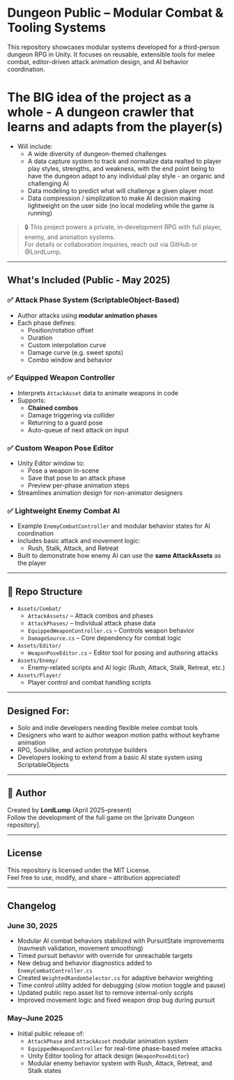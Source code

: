 # Dungeon Public – Modular Combat & Tooling Systems

This repository showcases modular systems developed for a third-person dungeon RPG in Unity. It focuses on reusable, extensible tools for melee combat, editor-driven attack animation design, and AI behavior coordination.

# The BIG idea of the project as a whole - A dungeon crawler that learns and adapts from the player(s)
- Will include:
   - A wide diversity of dungeon-themed challenges
   - A data capture system to track and normalize data realted to player play styles, strengths, and weakness, with the end point being to have the dungeon adapt to any individual play style - an organic and challenging AI
   - Data modeling to predict what will challenge a given player most 
   - Data compression / simplization to make AI decision making lightweight on the user side (no local modeling while the game is running)


> 🔒 This project powers a private, in-development RPG with full player, enemy, and animation systems.  
> For details or collaboration inquiries, reach out via GitHub or @LordLump.

---

## What's Included (Public - May 2025)

### ✅ Attack Phase System (ScriptableObject-Based)
- Author attacks using **modular animation phases**
- Each phase defines:
  - Position/rotation offset
  - Duration
  - Custom interpolation curve
  - Damage curve (e.g. sweet spots)
  - Combo window and behavior

### ✅ Equipped Weapon Controller
- Interprets `AttackAsset` data to animate weapons in code
- Supports:
  - **Chained combos**
  - Damage triggering via collider
  - Returning to a guard pose
  - Auto-queue of next attack on input

### ✅ Custom Weapon Pose Editor
- Unity Editor window to:
  - Pose a weapon in-scene
  - Save that pose to an attack phase
  - Preview per-phase animation steps
- Streamlines animation design for non-animator designers

### ✅ Lightweight Enemy Combat AI
- Example `EnemyCombatController` and modular behavior states for AI coordination
- Includes basic attack and movement logic:
  - Rush, Stalk, Attack, and Retreat
- Built to demonstrate how enemy AI can use the **same AttackAssets** as the player

---

## 📁 Repo Structure

- `Assets/Combat/`
  - `AttackAssets/` – Attack combos and phases
  - `AttackPhases/` – Individual attack phase data
  - `EquippedWeaponController.cs` – Controls weapon behavior
  - `DamageSource.cs` – Core dependency for combat logic
- `Assets/Editor/`
  - `WeaponPoseEditor.cs` – Editor tool for posing and authoring attacks
- `Assets/Enemy/`
  - Enemy-related scripts and AI logic (Rush, Attack, Stalk, Retreat, etc.)
- `Assets/Player/`
  - Player control and combat handling scripts

---

## Designed For:
- Solo and indie developers needing flexible melee combat tools
- Designers who want to author weapon motion paths without keyframe animation
- RPG, Soulslike, and action prototype builders
- Developers looking to extend from a basic AI state system using ScriptableObjects

---

## 🧙 Author

Created by **LordLump** (April 2025–present)  
Follow the development of the full game on the [private Dungeon repository].

---

## License

This repository is licensed under the MIT License.  
Feel free to use, modify, and share – attribution appreciated!

---

## Changelog

### June 30, 2025
- Modular AI combat behaviors stabilized with PursuitState improvements (navmesh validation, movement smoothing)
- Timed pursuit behavior with override for unreachable targets
- New debug and behavior diagnostics added to `EnemyCombatController.cs`
- Created `WeightedRandomSelector.cs` for adaptive behavior weighting
- Time control utility added for debugging (slow motion toggle and pause)
- Updated public repo asset list to remove internal-only scripts
- Improved movement logic and fixed weapon drop bug during pursuit

### May–June 2025
- Initial public release of:
  - `AttackPhase` and `AttackAsset` modular animation system
  - `EquippedWeaponController` for real-time phase-based melee attacks
  - Unity Editor tooling for attack design (`WeaponPoseEditor`)
  - Modular enemy behavior system with Rush, Attack, Retreat, and Stalk states